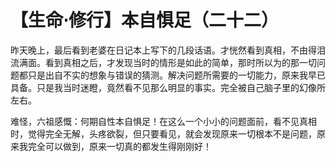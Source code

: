 # 【生命⋅修行】本自惧足（二十二）

昨天晚上，最后看到老婆在日记本上写下的几段话语。才恍然看到真相，不由得泪流满面。看到真相之后，才发现当时的情形是如此的简单，那时所以为的那一切问题都只是出自不实的想象与错误的猜测。解决问题所需要的一切能力，原来我早已具备。只是我当时迷瞪，竟然看不见那么明显的事实。完全被自己脑子里的幻像所左右。

难怪，六祖感慨：何期自性本自惧足！在这么一个小小的问题面前，看不见真相时，觉得完全无解，头疼欲裂，但只要看见，就会发现原来一切根本不是问题，原来我完全可以做到，原来一切真的都发生得刚刚好！